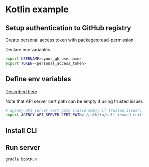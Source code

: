 # Kotlin example

## Setup authentication to GitHub registry

Create personal access token with packages:read-permission.

Declare env variables

```bash
export USERNAME=<your_gh_username>
export TOKEN=<personal_access_token>
```

## Define env variables

[Described here](../README.md#setup-env-variables-for-the-agency-connection)

Note that API server cert path can be empty if using trusted issuer.

```bash
# agency API server cert path (leave empty if trusted issuer)
export AGENCY_API_SERVER_CERT_PATH='/path/to/self-issued-cert'
```

## Install CLI

## Run server

```bash
gradle bootRun
```
